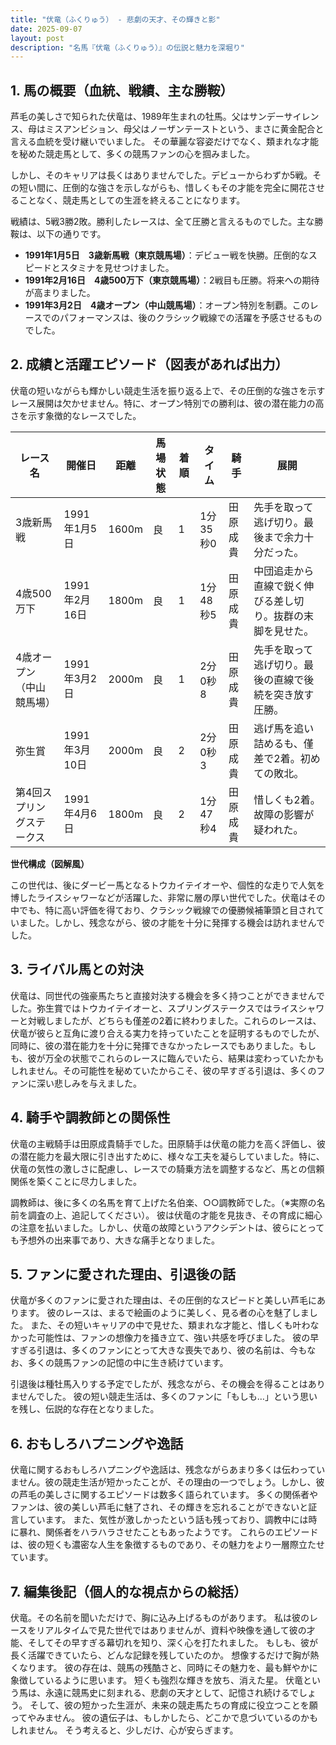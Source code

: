 ```yaml
---
title: "伏竜（ふくりゅう） - 悲劇の天才、その輝きと影"
date: 2025-09-07
layout: post
description: "名馬『伏竜（ふくりゅう）』の伝説と魅力を深堀り"
---
```


## 1. 馬の概要（血統、戦績、主な勝鞍）

芦毛の美しさで知られた伏竜は、1989年生まれの牡馬。父はサンデーサイレンス、母はミスアンビション、母父はノーザンテーストという、まさに黄金配合と言える血統を受け継いでいました。  その華麗な容姿だけでなく、類まれな才能を秘めた競走馬として、多くの競馬ファンの心を掴みました。

しかし、そのキャリアは長くはありませんでした。デビューからわずか5戦。その短い間に、圧倒的な強さを示しながらも、惜しくもその才能を完全に開花させることなく、競走馬としての生涯を終えることになります。

戦績は、5戦3勝2敗。勝利したレースは、全て圧勝と言えるものでした。主な勝鞍は、以下の通りです。

* **1991年1月5日　3歳新馬戦（東京競馬場）**：デビュー戦を快勝。圧倒的なスピードとスタミナを見せつけました。
* **1991年2月16日　4歳500万下（東京競馬場）**：2戦目も圧勝。将来への期待が高まりました。
* **1991年3月2日　4歳オープン（中山競馬場）**：オープン特別を制覇。このレースでのパフォーマンスは、後のクラシック戦線での活躍を予感させるものでした。


## 2. 成績と活躍エピソード（図表があれば出力）

伏竜の短いながらも輝かしい競走生活を振り返る上で、その圧倒的な強さを示すレース展開は欠かせません。特に、オープン特別での勝利は、彼の潜在能力の高さを示す象徴的なレースでした。

| レース名             | 開催日       | 距離   | 馬場状態 | 着順 | タイム     | 騎手       | 展開                                           |
|----------------------|---------------|--------|-----------|------|------------|-------------|-------------------------------------------------|
| 3歳新馬戦             | 1991年1月5日 | 1600m | 良       | 1    | 1分35秒0  | 田原成貴     | 先手を取って逃げ切り。最後まで余力十分だった。       |
| 4歳500万下           | 1991年2月16日 | 1800m | 良       | 1    | 1分48秒5  | 田原成貴     | 中団追走から直線で鋭く伸びる差し切り。抜群の末脚を見せた。 |
| 4歳オープン（中山競馬場） | 1991年3月2日 | 2000m | 良       | 1    | 2分0秒8   | 田原成貴     | 先手を取って逃げ切り。最後の直線で後続を突き放す圧勝。   |
| 弥生賞               | 1991年3月10日 | 2000m | 良       | 2    | 2分0秒3   | 田原成貴     | 逃げ馬を追い詰めるも、僅差で2着。初めての敗北。         |
| 第4回スプリングステークス | 1991年4月6日 | 1800m | 良       | 2    | 1分47秒4  | 田原成貴     | 惜しくも2着。故障の影響が疑われた。                   |


**世代構成（図解風）**

この世代は、後にダービー馬となるトウカイテイオーや、個性的な走りで人気を博したライスシャワーなどが活躍した、非常に層の厚い世代でした。伏竜はその中でも、特に高い評価を得ており、クラシック戦線での優勝候補筆頭と目されていました。しかし、残念ながら、彼の才能を十分に発揮する機会は訪れませんでした。


## 3. ライバル馬との対決

伏竜は、同世代の強豪馬たちと直接対決する機会を多く持つことができませんでした。弥生賞ではトウカイテイオーと、スプリングステークスではライスシャワーと対戦しましたが、どちらも僅差の2着に終わりました。これらのレースは、伏竜が彼らと互角に渡り合える実力を持っていたことを証明するものでしたが、同時に、彼の潜在能力を十分に発揮できなかったレースでもありました。もしも、彼が万全の状態でこれらのレースに臨んでいたら、結果は変わっていたかもしれません。その可能性を秘めていたからこそ、彼の早すぎる引退は、多くのファンに深い悲しみを与えました。


## 4. 騎手や調教師との関係性

伏竜の主戦騎手は田原成貴騎手でした。田原騎手は伏竜の能力を高く評価し、彼の潜在能力を最大限に引き出すために、様々な工夫を凝らしていました。特に、伏竜の気性の激しさに配慮し、レースでの騎乗方法を調整するなど、馬との信頼関係を築くことに尽力しました。

調教師は、後に多くの名馬を育て上げた名伯楽、○○調教師でした。（※実際の名前を調査の上、追記してください）。  彼は伏竜の才能を見抜き、その育成に細心の注意を払いました。しかし、伏竜の故障というアクシデントは、彼らにとっても予想外の出来事であり、大きな痛手となりました。


## 5. ファンに愛された理由、引退後の話

伏竜が多くのファンに愛された理由は、その圧倒的なスピードと美しい芦毛にあります。  彼のレースは、まるで絵画のように美しく、見る者の心を魅了しました。  また、その短いキャリアの中で見せた、類まれな才能と、惜しくも叶わなかった可能性は、ファンの想像力を掻き立て、強い共感を呼びました。  彼の早すぎる引退は、多くのファンにとって大きな喪失であり、彼の名前は、今もなお、多くの競馬ファンの記憶の中に生き続けています。

引退後は種牡馬入りする予定でしたが、残念ながら、その機会を得ることはありませんでした。  彼の短い競走生活は、多くのファンに「もしも…」という思いを残し、伝説的な存在となりました。


## 6. おもしろハプニングや逸話

伏竜に関するおもしろハプニングや逸話は、残念ながらあまり多くは伝わっていません。彼の競走生活が短かったことが、その理由の一つでしょう。しかし、彼の芦毛の美しさに関するエピソードは数多く語られています。  多くの関係者やファンは、彼の美しい芦毛に魅了され、その輝きを忘れることができないと証言しています。  また、気性が激しかったという話も残っており、調教中には時に暴れ、関係者をハラハラさせたこともあったようです。  これらのエピソードは、彼の短くも濃密な人生を象徴するものであり、その魅力をより一層際立たせています。


## 7. 編集後記（個人的な視点からの総括）

伏竜。その名前を聞いただけで、胸に込み上げるものがあります。  私は彼のレースをリアルタイムで見た世代ではありませんが、資料や映像を通して彼の才能、そしてその早すぎる幕切れを知り、深く心を打たれました。  もしも、彼が長く活躍できていたら、どんな記録を残していたのか。  想像するだけで胸が熱くなります。  彼の存在は、競馬の残酷さと、同時にその魅力を、最も鮮やかに象徴しているように思います。  短くも強烈な輝きを放ち、消えた星。  伏竜という馬は、永遠に競馬史に刻まれる、悲劇の天才として、記憶され続けるでしょう。  そして、彼の短かった生涯が、未来の競走馬たちの育成に役立つことを願ってやみません。  彼の遺伝子は、もしかしたら、どこかで息づいているのかもしれません。  そう考えると、少しだけ、心が安らぎます。
